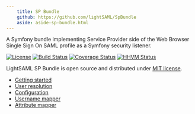 ```yaml
---
    title: SP Bundle
    github: https://github.com/lightSAML/SpBundle
    aside: aside-sp-bundle.html
---
```


A Symfony bundle implementing Service Provider side of the Web Browser Single Sign On SAML profile
as a Symfony security listener.

[![License](https://img.shields.io/packagist/l/lightsaml/sp-bundle.svg)](https://packagist.org/packages/lightsaml/sp-bundle)
[![Build Status](https://travis-ci.org/lightSAML/SpBundle.svg?branch=master)](https://travis-ci.org/lightSAML/SpBundle)
[![Coverage Status](https://coveralls.io/repos/lightSAML/SpBundle/badge.svg?branch=master&service=github)](https://coveralls.io/github/lightSAML/SpBundle?branch=master)
[![HHVM Status](http://hhvm.h4cc.de/badge/lightsaml/sp-bundle.svg?style=flat)](http://hhvm.h4cc.de/package/lightsaml/sp-bundle)

LightSAML SP Bundle is open source and distributed under
[MIT license](https://github.com/lightSAML/SpBundle/blob/master/LICENSE).

 * [Getting started](/SP-Bundle/Getting-started/)
 * [User resolution](/SP-Bundle/User-resolution/)
 * [Configuration](/SP-Bundle/Configuration/)
 * [Username mapper](/SP-Bundle/Username-mapper/)
 * [Attribute mapper](/SP-Bundle/Attribute-mapper/)

